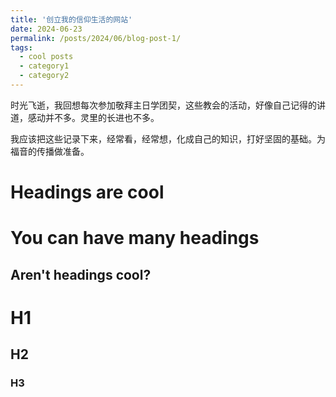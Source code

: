 ```yaml
---
title: '创立我的信仰生活的网站'
date: 2024-06-23
permalink: /posts/2024/06/blog-post-1/
tags:
  - cool posts
  - category1
  - category2
---
```


时光飞逝，我回想每次参加敬拜主日学团契，这些教会的活动，好像自己记得的讲道，感动并不多。灵里的长进也不多。

我应该把这些记录下来，经常看，经常想，化成自己的知识，打好坚固的基础。为福音的传播做准备。

Headings are cool
======

You can have many headings
======

Aren't headings cool?
------

# H1
## H2
### H3